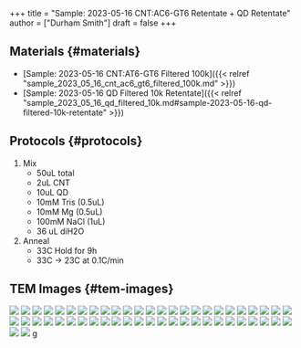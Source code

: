 +++
title = "Sample: 2023-05-16 CNT:AC6-GT6 Retentate + QD Retentate"
author = ["Durham Smith"]
draft = false
+++

## Materials {#materials}

-   [Sample: 2023-05-16 CNT:AT6-GT6 Filtered 100k]({{< relref "sample_2023_05_16_cnt_ac6_gt6_filtered_100k.md" >}})
-   [Sample: 2023-05-16 QD Filtered 10k Retentate]({{< relref "sample_2023_05_16_qd_filtered_10k.md#sample-2023-05-16-qd-filtered-10k-retentate" >}})


## Protocols {#protocols}

1.  Mix
    -   50uL total
    -   2uL CNT
    -   10uL QD
    -   10mM Tris (0.5uL)
    -   10mM Mg (0.5uL)
    -   100mM NaCl (1uL)
    -   36 uL diH2O
2.  Anneal
    -   33C Hold for 9h
    -   33C &rarr; 23C at 0.1C/min


## TEM Images {#tem-images}

![](/ox-hugo/2023-05-23-QD-Retentate-CNT-Retentate_0002.jpg)
![](/ox-hugo/2023-05-23-QD-Retentate-CNT-Retentate_0005.jpg)
![](/ox-hugo/2023-05-23-QD-Retentate-CNT-Retentate_0006.jpg)
![](/ox-hugo/2023-05-23-QD-Retentate-CNT-Retentate_0011.jpg)
![](/ox-hugo/2023-05-23-QD-Retentate-CNT-Retentate_0012.jpg)
![](/ox-hugo/2023-05-23-QD-Retentate-CNT-Retentate_0015.jpg)
![](/ox-hugo/2023-05-23-QD-Retentate-CNT-Retentate_0016.jpg)
![](/ox-hugo/2023-05-23-QD-Retentate-CNT-Retentate_0017.jpg)
![](/ox-hugo/2023-05-23-QD-Retentate-CNT-Retentate_0018.jpg)
![](/ox-hugo/2023-05-23-QD-Retentate-CNT-Retentate_0019.jpg)
![](/ox-hugo/2023-05-23-QD-Retentate-CNT-Retentate_0021.jpg)
![](/ox-hugo/2023-05-23-QD-Retentate-CNT-Retentate_0024.jpg)
![](/ox-hugo/2023-05-23-QD-Retentate-CNT-Retentate_0025.jpg)
![](/ox-hugo/2023-05-23-QD-Retentate-CNT-Retentate_0026.jpg)
![](/ox-hugo/2023-05-23-QD-Retentate-CNT-Retentate_0028.jpg)
![](/ox-hugo/2023-05-23-QD-Retentate-CNT-Retentate_0029.jpg)
![](/ox-hugo/2023-05-23-QD-Retentate-CNT-Retentate_0031.jpg)
![](/ox-hugo/2023-05-23-QD-Retentate-CNT-Retentate_0032.jpg)
![](/ox-hugo/2023-05-23-QD-Retentate-CNT-Retentate_0033.jpg)
![](/ox-hugo/2023-05-23-QD-Retentate-CNT-Retentate_0034.jpg)
![](/ox-hugo/2023-05-23-QD-Retentate-CNT-Retentate_0035.jpg)
![](/ox-hugo/2023-05-23-QD-Retentate-CNT-Retentate_0036.jpg)
![](/ox-hugo/2023-05-23-QD-Retentate-CNT-Retentate_0037.jpg)
![](/ox-hugo/2023-05-23-QD-Retentate-CNT-Retentate_0038.jpg)
![](/ox-hugo/2023-05-23-QD-Retentate-CNT-Retentate_0039.jpg)
![](/ox-hugo/2023-05-23-QD-Retentate-CNT-Retentate_0040.jpg)
![](/ox-hugo/2023-05-23-QD-Retentate-CNT-Retentate_0041.jpg)
![](/ox-hugo/2023-05-23-QD-Retentate-CNT-Retentate_0042.jpg)
![](/ox-hugo/2023-05-23-QD-Retentate-CNT-Retentate_0043.jpg)
![](/ox-hugo/2023-05-23-QD-Retentate-CNT-Retentate_0044.jpg)
![](/ox-hugo/2023-05-23-QD-Retentate-CNT-Retentate_0045.jpg)
![](/ox-hugo/2023-05-23-QD-Retentate-CNT-Retentate_0046.jpg)
![](/ox-hugo/2023-05-23-QD-Retentate-CNT-Retentate_0047.jpg)
![](/ox-hugo/2023-05-23-QD-Retentate-CNT-Retentate_0048.jpg)
![](/ox-hugo/2023-05-23-QD-Retentate-CNT-Retentate_0049.jpg)
![](/ox-hugo/2023-05-23-QD-Retentate-CNT-Retentate_0050.jpg)
![](/ox-hugo/2023-05-23-QD-Retentate-CNT-Retentate_0052.jpg)
![](/ox-hugo/2023-05-23-QD-Retentate-CNT-Retentate_0053.jpg)
![](/ox-hugo/2023-05-23-QD-Retentate-CNT-Retentate_0054.jpg)
![](/ox-hugo/2023-05-23-QD-Retentate-CNT-Retentate_0055.jpg)
![](/ox-hugo/2023-05-23-QD-Retentate-CNT-Retentate_0056.jpg)
![](/ox-hugo/2023-05-23-QD-Retentate-CNT-Retentate_0057.jpg)
![](/ox-hugo/2023-05-23-QD-Retentate-CNT-Retentate_0058.jpg)
![](/ox-hugo/2023-05-23-QD-Retentate-CNT-Retentate_0059.jpg)
![](/ox-hugo/2023-05-23-QD-Retentate-CNT-Retentate_0060.jpg)
![](/ox-hugo/2023-05-23-QD-Retentate-CNT-Retentate_0062.jpg)
![](/ox-hugo/2023-05-23-QD-Retentate-CNT-Retentate_0063.jpg)
![](/ox-hugo/2023-05-23-QD-Retentate-CNT-Retentate_0066.jpg)
![](/ox-hugo/2023-05-23-QD-Retentate-CNT-Retentate_0067.jpg)
![](/ox-hugo/2023-05-23-QD-Retentate-CNT-Retentate_0068.jpg)
![](/ox-hugo/2023-05-23-QD-Retentate-CNT-Retentate_0069.jpg)
![](/ox-hugo/2023-05-23-QD-Retentate-CNT-Retentate_0070.jpg)
g

